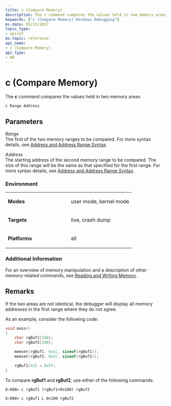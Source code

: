 ```yaml
---
title: c (Compare Memory)
description: The c command compares the values held in two memory areas.
keywords: ["c (Compare Memory) Windows Debugging"]
ms.date: 05/23/2017
topic_type:
- apiref
ms.topic: reference
api_name:
- c (Compare Memory)
api_type:
- NA
---
```


# c (Compare Memory)


The **c** command compares the values held in two memory areas.

```dbgcmd
c Range Address 
```

## <span id="ddk_cmd_compare_memory_dbg"></span><span id="DDK_CMD_COMPARE_MEMORY_DBG"></span>Parameters


<span id="_______Range______"></span><span id="_______range______"></span><span id="_______RANGE______"></span> *Range*   
The first of the two memory ranges to be compared. For more syntax details, see [Address and Address Range Syntax](address-and-address-range-syntax.md).

<span id="_______Address______"></span><span id="_______address______"></span><span id="_______ADDRESS______"></span> *Address*   
The starting address of the second memory range to be compared. The size of this range will be the same as that specified for the first range. For more syntax details, see [Address and Address Range Syntax](address-and-address-range-syntax.md).

### <span id="Environment"></span><span id="environment"></span><span id="ENVIRONMENT"></span>Environment

<table>
<colgroup>
<col width="50%" />
<col width="50%" />
</colgroup>
<tbody>
<tr class="odd">
<td align="left"><p><strong>Modes</strong></p></td>
<td align="left"><p>user mode, kernel mode</p></td>
</tr>
<tr class="even">
<td align="left"><p><strong>Targets</strong></p></td>
<td align="left"><p>live, crash dump</p></td>
</tr>
<tr class="odd">
<td align="left"><p><strong>Platforms</strong></p></td>
<td align="left"><p>all</p></td>
</tr>
</tbody>
</table>

 

### <span id="Additional_Information"></span><span id="additional_information"></span><span id="ADDITIONAL_INFORMATION"></span>Additional Information

For an overview of memory manipulation and a description of other memory-related commands, see [Reading and Writing Memory](reading-and-writing-memory.md).

## Remarks

If the two areas are not identical, the debugger will display all memory addresses in the first range where they do not agree.

As an example, consider the following code:

```cpp
void main()
{
    char rgBuf1[100];
    char rgBuf2[100];

    memset(rgBuf1, 0xCC, sizeof(rgBuf1));
    memset(rgBuf2, 0xCC, sizeof(rgBuf2));

    rgBuf1[42] = 0xFF;
}
```

To compare **rgBuf1** and **rgBuf2**, use either of the following commands:

```dbgcmd
0:000> c rgBuf1 (rgBuf1+0n100) rgBuf2

0:000> c rgBuf1 L 0n100 rgBuf2
```

 

 





